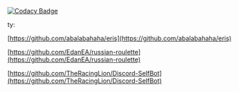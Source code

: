 [![Codacy Badge](https://api.codacy.com/project/badge/Grade/137c1ff26ac4472c810c880a68c7eec5)](https://www.codacy.com/app/kythre/discord-kylesbot?utm_source=github.com&amp;utm_medium=referral&amp;utm_content=kythre/discord-kylesbot&amp;utm_campaign=Badge_Grade)

ty:

[https://github.com/abalabahaha/eris](https://github.com/abalabahaha/eris)

[https://github.com/EdanEA/russian-roulette](https://github.com/EdanEA/russian-roulette)

[https://github.com/TheRacingLion/Discord-SelfBot](https://github.com/TheRacingLion/Discord-SelfBot)
